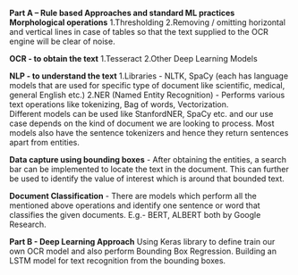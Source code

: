 **Part A – Rule based Approaches and standard ML practices**  
**Morphological operations** 
  1.Thresholding 
  2.Removing / omitting horizontal and vertical lines in case of tables so that the text supplied to the OCR engine will be clear of noise. 

**OCR - to obtain the text** 
  1.Tesseract 
  2.Other Deep Learning Models 

**NLP - to understand the text**
  1.Libraries - NLTK, SpaCy (each has language models that are used for specific type of document like scientific, medical, general English etc.) 
  2.NER (Named Entity Recognition) - Performs various text operations like tokenizing, Bag of words, Vectorization.  
      Different models can be used like StanfordNER, SpaCy etc. and our use case depends on the kind of document we are looking to process. 
      Most models also have the sentence tokenizers and hence they return sentences apart from entities. 

**Data capture using bounding boxes** - After obtaining the entities, a search bar can be implemented to locate the text in the document. This can further be used to identify the value of interest which is around that bounded text. 

**Document Classification** - There are models which perform all the mentioned above operations and identify one sentence or word that classifies the given documents. E.g.- BERT, ALBERT both by Google Research. 


**Part B - Deep Learning Approach**
  Using Keras library to define train our own OCR model and also perform Bounding Box Regression. 
  Building an LSTM model for text recognition from the bounding boxes. 
 
